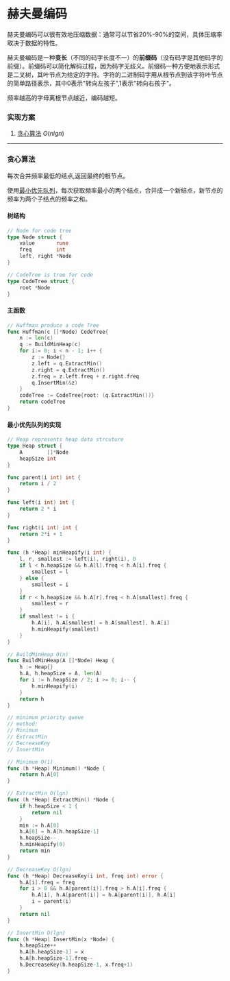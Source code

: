 # 赫夫曼编码

赫夫曼编码可以很有效地压缩数据：通常可以节省20%-90%的空间，具体压缩率取决于数据的特性。

赫夫曼编码是一种**变长**（不同的码字长度不一）的**前缀码**（没有码字是其他码字的前缀）。前缀码可以简化解码过程，因为码字无歧义。前缀码一种方便地表示形式是二叉树，其叶节点为给定的字符。字符的二进制码字用从根节点到该字符叶节点的简单路径表示，其中0表示"转向左孩子",1表示"转向右孩子"。

频率越高的字母离根节点越近，编码越短。

### 实现方案

1. [贪心算法](../算法与分析技术/贪心算法.md) $O(nlgn)$ 

---

### 贪心算法

每次合并频率最低的结点,返回最终的根节点。

使用[最小优先队列](../数据结构/优先队列.md)，每次获取频率最小的两个结点，合并成一个新结点，新节点的频率为两个子结点的频率之和。

#### 树结构

```go
// Node for code tree
type Node struct {
	value       rune
	freq        int
	left, right *Node
}

// CodeTree is tree for code
type CodeTree struct {
	root *Node
}

```

#### 主函数

```go
// Huffman produce a code Tree
func Huffman(c []*Node) CodeTree{
	n := len(c)
	q := BuildMinHeap(c)
	for i:= 0; i < n - 1; i++ {
		z := Node{}
		z.left = q.ExtractMin()
		z.right = q.ExtractMin()
		z.freq = z.left.freq + z.right.freq
		q.InsertMin(&z)
	}
	codeTree := CodeTree{root: (q.ExtractMin())}
	return codeTree
}
```

#### 最小优先队列的实现

```go
// Heap represents heap data strcuture
type Heap struct {
	A        []*Node
	heapSize int
}

func parent(i int) int {
	return i / 2
}

func left(i int) int {
	return 2 * i
}

func right(i int) int {
	return 2*i + 1
}

func (h *Heap) minHeapify(i int) {
	l, r, smallest := left(i), right(i), 0
	if l < h.heapSize && h.A[l].freq < h.A[i].freq {
		smallest = l
	} else {
		smallest = i
	}
	if r < h.heapSize && h.A[r].freq < h.A[smallest].freq {
		smallest = r
	}
	if smallest != i {
		h.A[i], h.A[smallest] = h.A[smallest], h.A[i]
		h.minHeapify(smallest)
	}
}

// BuildMinHeap O(n)
func BuildMinHeap(A []*Node) Heap {
	h := Heap{}
	h.A, h.heapSize = A, len(A)
	for i := h.heapSize / 2; i >= 0; i-- {
		h.minHeapify(i)
	}
	return h
}

// minimum priority queue
// method:
// Minimum
// ExtractMin
// DecreaseKey
// InsertMin

// Minimum O(1)
func (h *Heap) Minimum() *Node {
	return h.A[0]
}

// ExtractMin O(lgn)
func (h *Heap) ExtractMin() *Node {
	if h.heapSize < 1 {
		return nil
	}
	min := h.A[0]
	h.A[0] = h.A[h.heapSize-1]
	h.heapSize--
	h.minHeapify(0)
	return min
}

// DecreaseKey O(lgn)
func (h *Heap) DecreaseKey(i int, freq int) error {
	h.A[i].freq = freq
	for i > 0 && h.A[parent(i)].freq > h.A[i].freq {
		h.A[i], h.A[parent(i)] = h.A[parent(i)], h.A[i]
		i = parent(i)
	}
	return nil
}

// InsertMin O(lgn)
func (h *Heap) InsertMin(x *Node) {
	h.heapSize++
	h.A[h.heapSize-1] = x
	h.A[h.heapSize-1].freq--
	h.DecreaseKey(h.heapSize-1, x.freq+1)
}

```

